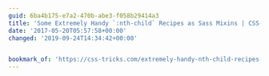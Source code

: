 ```yaml
---
guid: 6ba4b175-e7a2-470b-abe3-f058b29414a3
title: 'Some Extremely Handy `:nth-child` Recipes as Sass Mixins | CSS-Tricks'
date: '2017-05-20T05:57:58+00:00'
changed: '2019-09-24T14:34:42+00:00'


bookmark_of: 'https://css-tricks.com/extremely-handy-nth-child-recipes-sass-mixins/'
---
```




